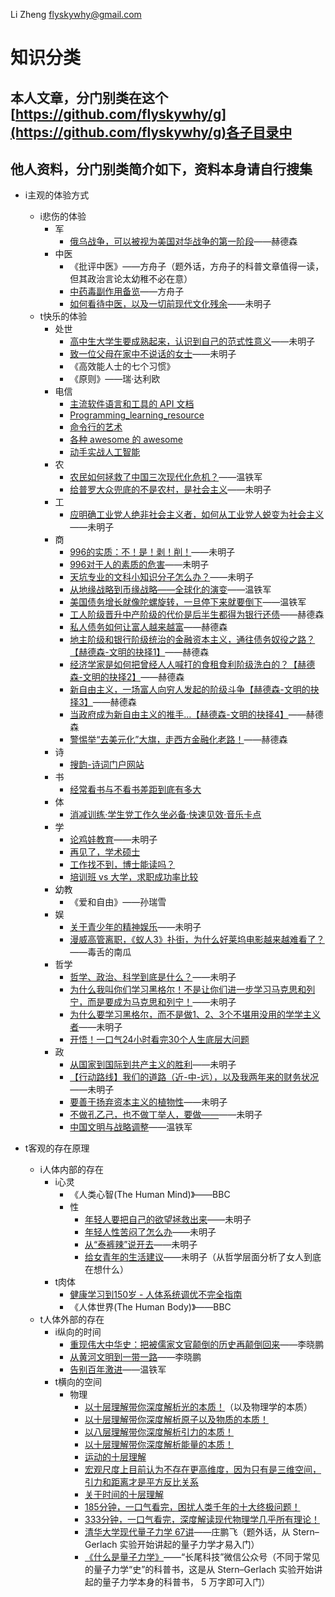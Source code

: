 Li Zheng <flyskywhy@gmail.com>

# 知识分类

## 本人文章，分门别类在这个[https://github.com/flyskywhy/g](https://github.com/flyskywhy/g)各子目录中

## 他人资料，分门别类简介如下，资料本身请自行搜集

- i主观的体验方式
	- i悲伤的体验
		- 军
			- [俄乌战争，可以被视为美国对华战争的第一阶段](https://www.bilibili.com/video/BV19G411L7Zm/)——赫德森
		- 中医
			- 《批评中医》——方舟子（题外话，方舟子的科普文章值得一读，但其政治言论太幼稚不必在意）
			- [中药毒副作用备览](https://www.douban.com/group/topic/4182073/)——方舟子
			- [如何看待中医，以及一切前现代文化残余](https://www.bilibili.com/video/BV1Ed4y1N7mh/)——未明子
	 - t快乐的体验
		- 处世
			- [高中生大学生要成熟起来，认识到自己的范式性意义](https://www.bilibili.com/video/BV13e4y1e7ss/)——未明子
			- [致一位父母在家中不说话的女士](https://www.bilibili.com/video/BV1ud4y1g7HN/)——未明子
			- 《高效能人士的七个习惯》
			- 《原则》——瑞·达利欧
		- 电信
			- [主流软件语言和工具的 API 文档](https://devdocs.io)
			- [Programming_learning_resource](https://github.com/shihyu/Programming_learning_resource)
			- [命令行的艺术](https://github.com/jlevy/the-art-of-command-line/blob/master/README-zh.md)
			- [各种 awesome 的 awesome](https://github.com/sindresorhus/awesome)
			- [动手实战人工智能](https://aibydoing.com/intro)
		- 农
			- [农民如何拯救了中国三次现代化危机？](https://www.bilibili.com/video/BV1fr4y1L7E9/)——温铁军
			- [给普罗大众兜底的不是农村，是社会主义](https://www.bilibili.com/video/BV1FW4y1771p/)——未明子
		- 工
			- [应明确工业党人绝非社会主义者，如何从工业党人蜕变为社会主义](https://www.bilibili.com/video/BV1u24y1f7Rw/)——未明子
		- 商
			- [996的实质：不！是！剥！削！](https://space.bilibili.com/23191782/)——未明子
			- [996对于人的素质的危害](https://www.bilibili.com/video/BV1Pq4y1x7fi/)——未明子
			- [天坑专业的文科小知识分子怎么办？](https://www.bilibili.com/video/BV1zX4y1r73q/)——未明子
			- [从地缘战略到币缘战略——全球化的演变](https://www.bilibili.com/video/BV1pL411F7XS/)——温铁军
			- [美国债务增长就像陀螺旋转，一旦停下来就要倒下](https://www.bilibili.com/video/BV1he4y1e7FS/)——温铁军
			- [工人阶级晋升中产阶级的代价是后半生都得为银行还债](https://www.bilibili.com/video/BV1Re411P7iS/)——赫德森
			- [私人债务如何让富人越来越富](https://www.bilibili.com/video/BV1De411w7TP/)——赫德森
			- [地主阶级和银行阶级统治的金融资本主义，通往债务奴役之路？【赫德森-文明的抉择1】](https://www.bilibili.com/video/BV12P411z7V4/)——赫德森
			- [经济学家是如何把曾经人人喊打的食租食利阶级洗白的？【赫德森-文明的抉择2】](https://www.bilibili.com/video/BV1Fj411r7jC/)——赫德森
			- [新自由主义，一场富人向穷人发起的阶级斗争【赫德森-文明的抉择3】](https://www.bilibili.com/video/BV1Xm4y1H7W4/)——赫德森
			- [当政府成为新自由主义的推手…【赫德森-文明的抉择4】](https://www.bilibili.com/video/BV1N841197M8/)——赫德森
			- [警惕举“去美元化”大旗，走西方金融化老路！](https://www.bilibili.com/video/BV1Vz4y1J7mj/)——赫德森
		- 诗
			- [搜韵-诗词门户网站](https://sou-yun.cn/)
		- 书
			- [经常看书与不看书差距到底有多大](https://github.com/flyskywhy/g-lfs/blob/master/经常看书与不看书差距到底有多大.jpeg)
		- 体
			- [消减训练·学生党工作久坐必备·快速见效·音乐卡点](https://www.bilibili.com/video/BV1gy4y1J7Bg/)
		- 学
			- [论鸡娃教育](https://www.bilibili.com/video/BV1zT411n7it/)——未明子
			- [再见了，学术硕士](https://www.ruanyifeng.com/blog/2021/06/weekly-issue-161.html)
			- [工作找不到，博士能读吗？](https://www.ruanyifeng.com/blog/2021/06/weekly-issue-161.html)
			- [培训班 vs 大学，求职成功率比较](https://www.ruanyifeng.com/blog/2021/06/weekly-issue-164.html)
		- 幼教
			- 《爱和自由》——孙瑞雪
		- 娱
			- [关于青少年的精神娱乐](https://www.bilibili.com/video/BV1Fh4y1H7Nf/)——未明子
			- [漫威高管离职，《蚁人3》扑街，为什么好莱坞电影越来越难看了？](https://www.bilibili.com/video/BV1xM411N73a/)——毒舌的南瓜
		- 哲学
			- [哲学、政治、科学到底是什么？](https://www.bilibili.com/video/BV1Jt4y1w71y/)——未明子
			- [为什么我叫你们学习黑格尔！不是让你们进一步学习马克思和列宁，而是要成为马克思和列宁！](https://www.bilibili.com/video/BV1D14y1H7CQ/)——未明子
			- [为什么要学习黑格尔，而不是做1、2、3个不堪用没用的学学主义者](https://www.bilibili.com/video/BV1V84y117jc/)——未明子
			- [开悟！一口气24小时看完30个人生底层大问题](https://www.bilibili.com/video/BV1wS42197Ye/)
		- 政
			- [从国家到国际到共产主义的胜利](https://www.bilibili.com/video/BV1wG4y1b7Ki/)——未明子
			- [【行动路线】我们的道路（近-中-远），以及我两年来的财务状况](https://www.bilibili.com/video/BV1FW4y1x792/)——未明子
			- [要善于扬弃资本主义的植物性](https://www.bilibili.com/video/BV1hh411M7kk/)——未明子
			- [不做孔乙己，也不做丁举人，要做——](https://www.bilibili.com/video/BV15k4y1i74J/)——未明子
			- [中国文明与战略调整](https://www.bilibili.com/video/BV1VJ411r7ip/)——温铁军

- t客观的存在原理
	- i人体内部的存在
		- i心灵
			- 《人类心智(The Human Mind)》——BBC
			- 性
				- [年轻人要把自己的欲望拯救出来](https://www.bilibili.com/video/BV1WK411U7Mr/)——未明子
				- [年轻人性苦闷了怎么办](https://www.bilibili.com/video/BV1Aj411w7TS/)——未明子
				- [从“泰裤辣”说开去](https://www.bilibili.com/video/BV1s14y1Z7bk/)——未明子
				- [给女青年的生活建议](https://www.bilibili.com/video/BV1rP411h7VJ/)——未明子（从哲学层面分析了女人到底在想什么）
		- t肉体
			- [健康学习到150岁 - 人体系统调优不完全指南](https://github.com/zijie0/HumanSystemOptimization)
			- 《人体世界(The Human Body)》——BBC
	- t人体外部的存在
		- i纵向的时间
			- [重现伟大中华史：把被儒家文官颠倒的历史再颠倒回来](http://www.xinfajia.net/15955.html)——李晓鹏
			- [从黄河文明到一带一路](http://mp.weixin.qq.com/mp/homepage?__biz=MjM5MzY0ODgyNg==&hid=1&sn=61e04d7a48852fd9b70e452649d829e3&scene=18#wechat_redirect)——李晓鹏
			- [告别百年激进](https://www.bilibili.com/video/BV1p64y1Y7aa/)——温铁军
		- t横向的空间
			- 物理
				- [以十层理解带你深度解析光的本质！](https://www.bilibili.com/video/BV1LC4y1V74r/)（以及物理学的本质）
				- [以十层理解带你深度解析原子以及物质的本质！](https://www.bilibili.com/video/BV18g4y1Z7rP/)
				- [以八层理解带你深度解析引力的本质！](https://www.bilibili.com/video/BV1D2421T7yJ/)
				- [以十层理解带你深度解析能量的本质！](https://www.bilibili.com/video/BV1v1421o775/)
				- [运动的十层理解](https://www.bilibili.com/video/BV1zm42157wP/)
				- [宏观尺度上目前认为不存在更高维度，因为只有是三维空间，引力和距离才是平方反比关系](https://www.bilibili.com/video/BV1mi421f7Je/)
				- [关于时间的十层理解](https://www.bilibili.com/video/BV1TA4m1A7mx/)
				- [185分钟，一口气看完，困扰人类千年的十大终极问题！](https://www.bilibili.com/video/BV1tU411U7Kn/)
				- [333分钟，一口气看完，深度解读现代物理学几乎所有理论！](https://www.bilibili.com/video/BV1cz421i7k8/)
				- [清华大学现代量子力学 67讲](https://www.bilibili.com/video/BV1jw411F7Pk/)——庄鹏飞（题外话，从 Stern–Gerlach 实验开始讲起的量子力学才易入门）
				- [《什么是量子力学》](https://mp.weixin.qq.com/s/dzWixn8QyzO2bh6KZBg6Cw)——“长尾科技”微信公众号（不同于常见的量子力学“史”的科普书，这是从 Stern–Gerlach 实验开始讲起的量子力学本身的科普书， 5 万字即可入门）
